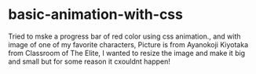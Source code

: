 # basic-animation-with-css
Tried to mske a progress bar of red color using css animation., and with image of one of my favorite characters,
Picture is from Ayanokoji Kiyotaka from Classroom of The Elite, I wanted to resize the image and make it big and small but for some reason it cxouldnt happen!
